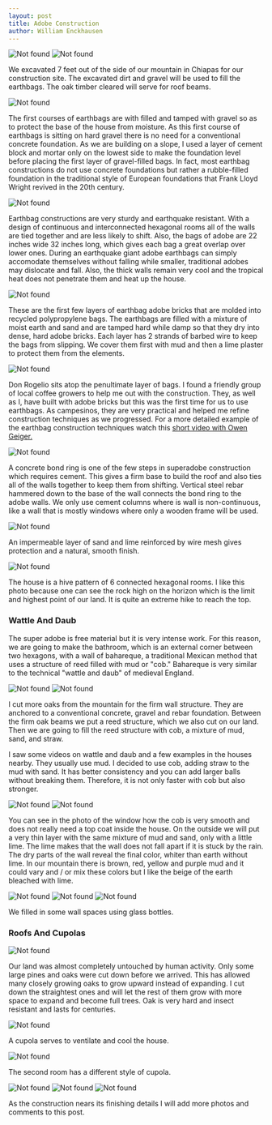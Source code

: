 ```yaml
---
layout: post
title: Adobe Construction
author: William Enckhausen
---
```

<img src="{{ 'assets/img/earth/arch.jpg' | relative_url }}" alt="Not found" />

<img src="{{ 'assets/img/earth/plan.jpg' | relative_url }}" alt="Not found" />

We excavated 7 feet out of the side of our mountain in Chiapas for our construction site. The excavated dirt and gravel will be used to fill the earthbags.  The oak timber cleared will serve for roof beams.

<img src="{{ 'assets/img/earth/base.jpg' | relative_url }}" alt="Not found" />

The first courses of earthbags are with filled and tamped with gravel so as to protect the base of the house from moisture.  As this first course of earthbags is sitting on hard gravel there is no need for a conventional concrete foundation.  As we are building on a slope, I  used a layer of cement block and mortar only on the lowest side to make the foundation level before placing the first layer of gravel-filled bags.  In fact, most earthbag constructions do not use concrete foundations but rather a rubble-filled foundation in the traditional style of European foundations that Frank Lloyd Wright revived in the 20th century.

<img src="{{ 'assets/img/earth/2rooms.jpg' | relative_url }}" alt="Not found" />

Earthbag constructions are very sturdy and earthquake resistant.  With a design of continuous and interconnected hexagonal rooms all of the walls are tied together and are less likely to shift.  Also, the bags of adobe are 22 inches wide 32 inches long, which gives each bag a great overlap over lower ones.  During an earthquake giant adobe earthbags can simply accomodate themselves without falling while smaller, traditional adobes may dislocate and fall.  Also, the thick walls remain very cool and the tropical heat does not penetrate them and heat up the house.  

<img src="{{ 'assets/img/earth/plaster.jpg' | relative_url }}" alt="Not found" />

These are  the first few layers of earthbag adobe bricks that are molded into recycled polypropylene bags. The earthbags are filled with a mixture of moist earth and sand and are tamped hard while damp so that they dry into dense, hard adobe bricks. Each layer has 2 strands of barbed wire to keep the bags from slipping.  We cover them first with mud and then a lime plaster to protect them from the elements.

<img src="{{ 'assets/img/earth/rogelio.jpg' | relative_url }}" alt="Not found" />

Don Rogelio sits atop the penultimate layer of bags. I found a friendly group of local coffee growers to help me out with the construction.   They, as well as I, have built with adobe bricks but this was the first time for us to use earthbags.  As campesinos, they are very practical and helped me refine construction techniques as we progressed.  For a more detailed example of the earthbag construction techniques watch this [short video with Owen Geiger.](http://www.earthbagstructures.com/basics/stepbystep.htm)

<img src="{{ 'assets/img/earth/bond.jpg' | relative_url }}" alt="Not found" />

A concrete bond ring is one of the few steps in superadobe construction which requires cement. This gives a firm base to build the roof and also ties all of the walls together to keep them from shifting. Vertical steel rebar hammered down to the base of the wall connects the bond ring to the adobe walls.  We only use cement columns where is wall is non-continuous, like a wall that is mostly windows where only a wooden frame will be used.  

<img src="{{ 'assets/img/earth/plaster2.jpg' | relative_url }}" alt="Not found" />

An impermeable layer of sand and lime reinforced by wire mesh gives protection and a natural, smooth finish.


<img src="{{ 'assets/img/casa.jpg' | relative_url }}" alt="Not found" />

The house is a hive pattern of 6 connected hexagonal rooms. I like this photo because one can see the rock high on the horizon which is the limit and highest point of our land. It is quite an extreme hike to reach the top. 

### Wattle And Daub

The super adobe is free material but it is very intense work. For this reason, we are going to make the bathroom, which is an external corner between two hexagons, with a wall of bahareque, a traditional Mexican method that uses a structure of reed filled with mud or "cob."  Bahareque is very similar to the technical "wattle and daub" of medieval England.  

<img src="{{ 'assets/img/wall.jpg' | relative_url }}" alt="Not found" />

<img src="{{ 'assets/img/wall1.jpg' | relative_url }}" alt="Not found" />

I cut more oaks from the mountain for the firm wall structure. They are anchored to a conventional concrete, gravel and rebar foundation. Between the firm oak beams we put a reed structure, which we also cut on our land. Then we are going to fill the reed structure with cob, a mixture of mud, sand, and straw.  
    
I saw some videos on wattle and daub and a few examples in the houses nearby. They usually use mud. I decided to use cob, adding straw to the mud with sand. It has better consistency and you can add larger balls without breaking them. Therefore, it is not only faster with cob but also stronger.  

<img src="{{ 'assets/img/wall2.jpg' | relative_url }}" alt="Not found" />

<img src="{{ 'assets/img/wall3.jpg' | relative_url }}" alt="Not found" />
   
You can see in the photo of the window how the cob is very smooth and does not really need a top coat inside the house. On the outside we will put a very thin layer with the same mixture of mud and sand, only with a little lime. The lime makes that the wall does not fall apart if it is stuck by the rain. The dry parts of the wall reveal the final color, whiter than earth without lime. In our mountain there is brown, red, yellow and purple mud and it could vary and / or mix these colors but I like the beige of the earth bleached with lime.



<img src="{{ 'assets/img/earth/hojas.jpg' | relative_url }}" alt="Not found" /> <img src="{{ 'assets/img/earth/hexagonbottle.jpg' | relative_url }}" alt="Not found" /> <img src="{{ 'assets/img/earth/octagonbottle.jpg' | relative_url }}" alt="Not found" /> 

We filled in some wall spaces using glass bottles.


### Roofs And Cupolas

<img src="{{ 'assets/img/earth/sunrise.jpg' | relative_url }}" alt="Not found" />

Our land was almost completely untouched by human activity. Only some large pines and oaks were cut down before we arrived. This has allowed many closely growing oaks to grow upward instead of expanding. I cut down the straightest ones and will let the rest of them grow with more space to expand and become full trees. Oak is very hard and insect resistant and lasts for centuries.

<img src="{{ 'assets/img/earth/cupola.jpg' | relative_url }}" alt="Not found" />

A cupola serves to ventilate and cool the house.

<img src="{{ 'assets/img/earth/cupola2.jpg' | relative_url }}" alt="Not found" />

The second room has a different style of cupola.

<img src="{{ 'assets/img/earth/cupola3.jpg' | relative_url }}" alt="Not found" />

<img src="{{ 'assets/img/earth/cupola4.jpg' | relative_url }}" alt="Not found" />

<img src="{{ 'assets/img/earth/cupola5.jpg' | relative_url }}" alt="Not found" />

As the construction nears its finishing details I will add more photos and comments to this post.

 



